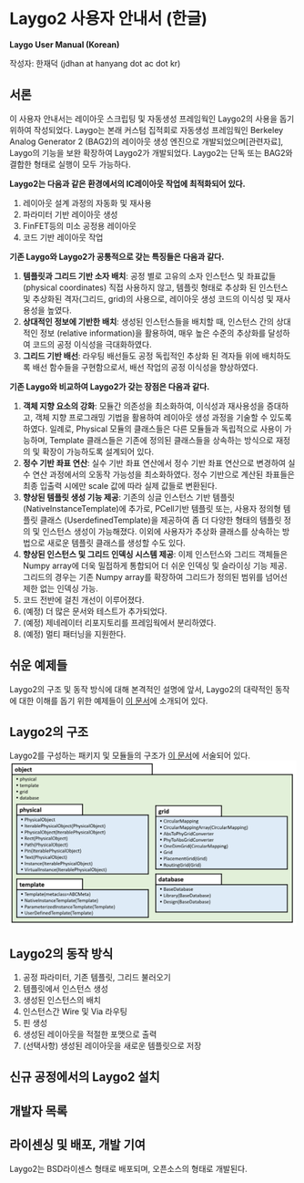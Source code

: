 # Laygo2 사용자 안내서 (한글) 
**Laygo User Manual (Korean)**

작성자: 한재덕 (jdhan at hanyang dot ac dot kr)

## 서론
이 사용자 안내서는 레이아웃 스크립팅 및 자동생성 프레임웍인 Laygo2의 사용을 돕기 위하여 작성되었다.
Laygo는 본래 커스텀 집적회로 자동생성 프레임웍인 Berkeley Analog Generator 2 (BAG2)의 
레이아웃 생성 엔진으로 개발되었으며[관련자료], Laygo의 기능을 보완 확장하여 Laygo2가 개발되었다.
Laygo2는 단독 또는 BAG2와 결합한 형태로 실행이 모두 가능하다.

**Laygo2는 다음과 같은 환경에서의 IC레이아웃 작업에 최적화되어 있다.**

1. 레이아웃 설계 과정의 자동화 및 재사용
1. 파라미터 기반 레이아웃 생성
1. FinFET등의 미소 공정용 레이아웃
1. 코드 기반 레이아웃 작업

**기존 Laygo와 Laygo2가 공통적으로 갖는 특징들은 다음과 같다.**
1. **템플릿과 그리드 기반 소자 배치**: 공정 별로 고유의 소자 인스턴스 및 좌표값들(physical 
coordinates) 직접 사용하지 않고, 템플릿 형태로 추상화 된 인스턴스 및 추상화된 격자(그리드, grid)의 
사용으로, 레이아웃 생성 코드의 이식성 및 재사용성을 높였다.
1. **상대적인 정보에 기반한 배치**: 생성된 인스턴스들을 배치할 때, 인스턴스 간의 상대적인 정보
(relative information)을 활용하여, 매우 높은 수준의 추상화를 달성하여 코드의 공정 이식성을 극대화하였다.
1. **그리드 기반 배선**: 라우팅 배선들도 공정 독립적인 추상화 된 격자들 위에 배치하도록 배선 함수들을
구현함으로서, 배선 작업의 공정 이식성을 향상하였다.                                                                                                                                                                                                                                                                                                                                                                                                                                                                                                                                                                                                                                                                                                                                                                                                                                                                                                                                                                                                                                                                                                                                                                                                                                                                                                                                                                                                                                                                                                                                                                                                                                                                                                                                                                                                                                                                                                                                                                   

**기존 Laygo와 비교하여 Laygo2가 갖는 장점은 다음과 같다.**
1. **객체 지향 요소의 강화**: 모듈간 의존성을 최소화하여, 이식성과 재사용성을 증대하고, 
객체 지향 프로그래밍 기법을 활용하여 레이아웃 생성 과정을 기술할 수 있도록 하였다.
일례로, Physical 모듈의 클래스들은 다른 모듈들과 독립적으로 사용이 가능하며, Template 클래스들은 
기존에 정의된 클래스들을 상속하는 방식으로 재정의 및 확장이 가능하도록 설계되어 있다.
1. **정수 기반 좌표 연산**: 실수 기반 좌표 연산에서 정수 기반 좌표 연산으로 변경하여 실수 연산 
과정에서의 오동작 가능성을 최소화하였다. 정수 기반으로 계산된 좌표들은 최종 입출력 시에만 scale 값에
따라 실제 값들로 변환된다.
1. **향상된 템플릿 생성 기능 제공**: 기존의 싱글 인스턴스 기반 템플릿 (NativeInstanceTemplate)에 
추가로, PCell기반 템플릿 또는, 사용자 정의형 템플릿 클래스 (UserdefinedTemplate)을 제공하여 좀 더 
다양한 형태의 템플릿 정의 및 인스턴스 생성이 가능해졌다. 이외에 사용자가 추상화 클래스를 
상속하는 방법으로 새로운 템플릿 클래스를 생성할 수도 있다. 
1. **향상된 인스턴스 및 그리드 인덱싱 시스템 제공**: 이제 인스턴스와 그리드 객체들은 Numpy array에 
더욱 밀접하게 통합되어 더 쉬운 인덱싱 및 슬라이싱 기능 제공. 그리드의 경우는 기존 Numpy array를 
확장하여 그리드가 정의된 범위를 넘어선 제한 없는 인덱싱 가능.
1. 코드 전반에 걸친 개선이 이루어졌다.
1. (예정) 더 많은 문서와 테스트가 추가되었다.
1. (예정) 제네레이터 리포지토리를 프레임웍에서 분리하였다.
1. (예정) 멀티 패터닝을 지원한다.

## 쉬운 예제들
Laygo2의 구조 및 동작 방식에 대해 본격적인 설명에 앞서, Laygo2의 대략적인 동작에 대한 이해를 돕기 위한 예제들이
[이 문서](2_examples.md)에 소개되어 있다.

## Laygo2의 구조
Laygo2를 구성하는 패키지 및 모듈들의 구조가 [이 문서](3_structure.md)에 서술되어 있다.
![laygo2 UML diagram](../assets/img/user_guide_uml.png "laygo2 UML diagram")

## Laygo2의 동작 방식
1. 공정 파라미터, 기존 템플릿, 그리드 불러오기
1. 템플릿에서 인스턴스 생성
1. 생성된 인스턴스의 배치
1. 인스턴스간 Wire 및 Via 라우팅
1. 핀 생성
1. 생성된 레이아웃을 적절한 포맷으로 출력
1. (선택사항) 생성된 레이아웃을 새로운 템플릿으로 저장

## 신규 공정에서의 Laygo2 설치

## 개발자 목록

## 라이센싱 및 배포, 개발 기여
Laygo2는 BSD라이센스 형태로 배포되며, 오픈소스의 형태로 개발된다.


